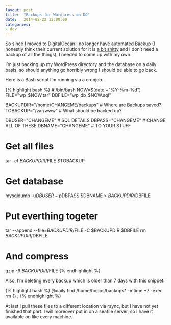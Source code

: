 ```yaml
---
layout: post
title:  "Backups for Wordpress on DO"
date:   2014-08-22 12:00:00
categories:
- dev
---
```


So since I moved to DigitalOcean I no longer have automated Backup (I honestly think their current solution for it is [a bit shitty][shitty] and I don’t need a backup of all the things), I needed to come up with my own.

I’m just backing up my WordPress directory and the database on a daily basis, so should anything go horribly wrong I should be able to go back.

Here is a Bash script I’m running via a cronjob.

{% highlight bash %}
#!/bin/bash
NOW=$(date +"%Y-%m-%d")
FILE="wp_$NOW.tar"
DBFILE="wp_db_$NOW.sql"
 
BACKUPDIR="/home/CHANGEME/backups"      # Where are Backups saved?
TOBACKUP="/var/www"                     # What should be backed up?
 
DBUSER="CHANGEME"                      # SQL DETAILS
DBPASS="CHANGEME"                      # CHANGE ALL OF THESE
DBNAME="CHANGEME"                      # TO YOUR STUFF
 
# Get all files
tar -cf $BACKUPDIR/$FILE $TOBACKUP
 
# Get database
mysqldump -u$DBUSER -p$DBPASS $DBNAME > $BACKUPDIR/$DBFILE
 
# Put everthing togeter
tar --append --file=$BACKUPDIR/$FILE -C $BACKUPDIR $DBFILE
rm $BACKUPDIR/$DBFILE
 
# And compress
gzip -9 $BACKUPDIR/$FILE
{% endhighlight %}

Also, I’m deleting every backup which is older than 7 days with this snippet:

{% highlight bash %}
@daily find /home/hopps/backups* -mtime +7 -exec rm {} \;
{% endhighlight %}

At last I pull these files to a different location via rsync, but I have not yet finished that part. I will moreover put in on a seafile server, so I have it available on like every machine.


[shitty]: http://digitalocean.uservoice.com/forums/136585-digitalocean/suggestions/3991858-more-reliable-daily-backups